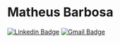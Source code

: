 # Matheus Barbosa

[![Linkedin Badge](https://img.shields.io/badge/-Matheus%20Barbosa-blue?style=flat-square&logo=Linkedin&logoColor=white&link=https://www.linkedin.com/in/souza-matheus/)](https://www.linkedin.com/in/souza-matheus/)
[![Gmail Badge](https://img.shields.io/badge/-matheusbrbs@gmail.com-c14438?style=flat-square&logo=Gmail&logoColor=white&link=mailto:matheusbrbs@gmail.com)](mailto:matheusbrbs@gmail.com)

<!--
**theus-brz/theus-brz** is a ✨ _special_ ✨ repository because its `README.md` (this file) appears on your GitHub profile.

Here are some ideas to get you started:

- 🔭 I’m currently working on ...
- 🌱 I’m currently learning ...
- 👯 I’m looking to collaborate on ...
- 🤔 I’m looking for help with ...
- 💬 Ask me about ...
- 📫 How to reach me: ...
- 😄 Pronouns: ...
- ⚡ Fun fact: ...
-->
